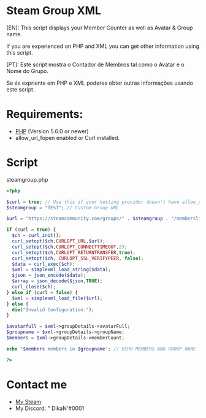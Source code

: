 # Steam Group XML

[EN]:
This script displays your Member Counter as well as Avatar & Group name.

If you are experienced on PHP and XML you can get other information using this script.

[PT]:
Este script mostra o Contador de Membros tal como o Avatar e o Nome do Grupo.

Se és expriente em PHP e XML poderes obter outras informações usando este script.

# Requirements:
- [PHP](https://php.net/) (Version 5.6.0 or newer)
- allow_url_fopen enabled or Curl installed.

# Script
steamgroup.php
```php
<?php

$curl = true; // Use this if your hosting provider doesn't have allow_url_fopen enabled.
$steamgroup = "TEST"; // Custom Group URL

$url = "https://steamcommunity.com/groups/" . $steamgroup . "/memberslistxml/?xml=1";

if (curl = true) {
  $ch = curl_init();
  curl_setopt($ch,CURLOPT_URL,$url);
  curl_setopt($ch,CURLOPT_CONNECTTIMEOUT,2);
  curl_setopt($ch,CURLOPT_RETURNTRANSFER,true);
  curl_setopt($ch, CURLOPT_SSL_VERIFYPEER, false);
  $data = curl_exec($ch);
  $xml = simplexml_load_string($data);
  $json = json_encode($data);
  $array = json_decode($json,TRUE);
  curl_close($ch);
} else if (curl = false) {
  $xml = simplexml_load_file($url);
} else {
  die("Invalid Configuration.");
}

$avatarfull = $xml->groupDetails->avatarFull;
$groupname = $xml->groupDetails->groupName;
$members = $xml->groupDetails->memberCount;

echo "$members members in $groupname"; // ECHO MEMBERS AND GROUP NAME

?>
```

# Contact me
- [My Steam](https://steamcommunity.com/id/DikaN1337)
- My Discord: " DikaN'#0001
